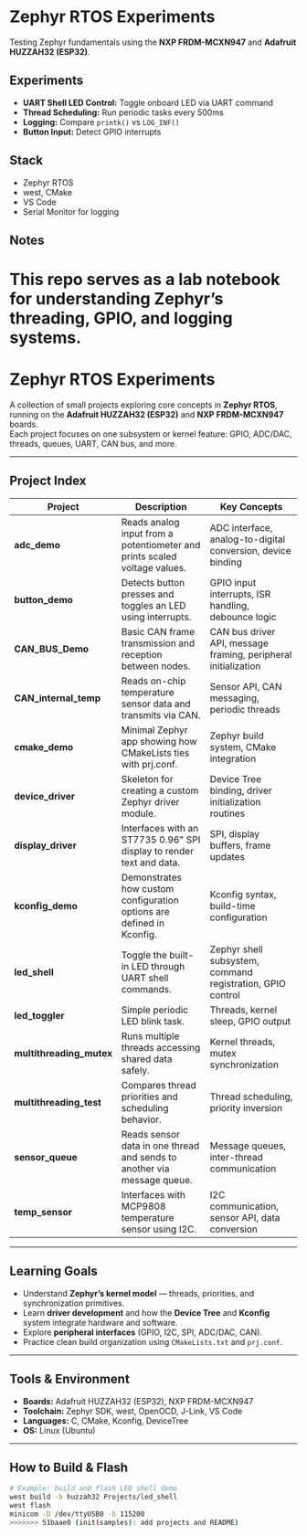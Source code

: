 # Zephyr RTOS Experiments

Testing Zephyr fundamentals using the **NXP FRDM-MCXN947** and **Adafruit HUZZAH32 (ESP32)**.

##  Experiments
- **UART Shell LED Control:** Toggle onboard LED via UART command  
- **Thread Scheduling:** Run periodic tasks every 500ms  
- **Logging:** Compare `printk()` vs `LOG_INF()`  
- **Button Input:** Detect GPIO interrupts  

##  Stack
- Zephyr RTOS  
- west, CMake  
- VS Code  
- Serial Monitor for logging

## Notes
This repo serves as a lab notebook for understanding Zephyr’s threading, GPIO, and logging systems.
=======
# Zephyr RTOS Experiments

A collection of small projects exploring core concepts in **Zephyr RTOS**, running on the **Adafruit HUZZAH32 (ESP32)** and **NXP FRDM-MCXN947** boards.  
Each project focuses on one subsystem or kernel feature: GPIO, ADC/DAC, threads, queues, UART, CAN bus, and more.

---

## Project Index

| Project | Description | Key Concepts |
|----------|--------------|---------------|
| **adc_demo** | Reads analog input from a potentiometer and prints scaled voltage values. | ADC interface, analog-to-digital conversion, device binding |
| **button_demo** | Detects button presses and toggles an LED using interrupts. | GPIO input interrupts, ISR handling, debounce logic |
| **CAN_BUS_Demo** | Basic CAN frame transmission and reception between nodes. | CAN bus driver API, message framing, peripheral initialization |
| **CAN_internal_temp** | Reads on-chip temperature sensor data and transmits via CAN. | Sensor API, CAN messaging, periodic threads |
| **cmake_demo** | Minimal Zephyr app showing how CMakeLists ties with prj.conf. | Zephyr build system, CMake integration |
| **device_driver** | Skeleton for creating a custom Zephyr driver module. | Device Tree binding, driver initialization routines |
| **display_driver** | Interfaces with an ST7735 0.96" SPI display to render text and data. | SPI, display buffers, frame updates |
| **kconfig_demo** | Demonstrates how custom configuration options are defined in Kconfig. | Kconfig syntax, build-time configuration |
| **led_shell** | Toggle the built-in LED through UART shell commands. | Zephyr shell subsystem, command registration, GPIO control |
| **led_toggler** | Simple periodic LED blink task. | Threads, kernel sleep, GPIO output |
| **multithreading_mutex** | Runs multiple threads accessing shared data safely. | Kernel threads, mutex synchronization |
| **multithreading_test** | Compares thread priorities and scheduling behavior. | Thread scheduling, priority inversion |
| **sensor_queue** | Reads sensor data in one thread and sends to another via message queue. | Message queues, inter-thread communication |
| **temp_sensor** | Interfaces with MCP9808 temperature sensor using I2C. | I2C communication, sensor API, data conversion |

---

## Learning Goals
- Understand **Zephyr’s kernel model** — threads, priorities, and synchronization primitives.  
- Learn **driver development** and how the **Device Tree** and **Kconfig** system integrate hardware and software.  
- Explore **peripheral interfaces** (GPIO, I2C, SPI, ADC/DAC, CAN).  
- Practice clean build organization using `CMakeLists.txt` and `prj.conf`.  

---

## Tools & Environment
- **Boards:** Adafruit HUZZAH32 (ESP32), NXP FRDM-MCXN947  
- **Toolchain:** Zephyr SDK, west, OpenOCD, J-Link, VS Code  
- **Languages:** C, CMake, Kconfig, DeviceTree  
- **OS:** Linux (Ubuntu)  

---

## How to Build & Flash

```bash
# Example: build and flash LED shell demo
west build -b huzzah32 Projects/led_shell
west flash
minicom -D /dev/ttyUSB0 -b 115200
>>>>>>> 51baae0 (init(samples): add projects and README)
